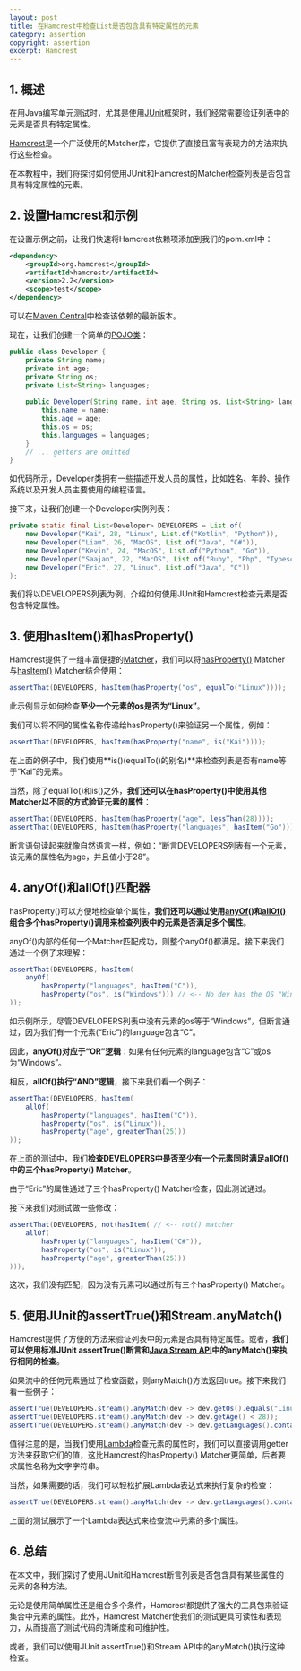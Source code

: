 ```yaml
---
layout: post
title: 在Hamcrest中检查List是否包含具有特定属性的元素
category: assertion
copyright: assertion
excerpt: Hamcrest
---
```


## 1. 概述

在用Java编写单元测试时，尤其是使用[JUnit](https://www.baeldung.com/junit-5)框架时，我们经常需要验证列表中的元素是否具有特定属性。

[Hamcrest](https://www.baeldung.com/hamcrest-text-matchers)是一个广泛使用的Matcher库，它提供了直接且富有表现力的方法来执行这些检查。

在本教程中，我们将探讨如何使用JUnit和Hamcrest的Matcher检查列表是否包含具有特定属性的元素。

## 2. 设置Hamcrest和示例

在设置示例之前，让我们快速将Hamcrest依赖项添加到我们的pom.xml中：

```xml
<dependency>
    <groupId>org.hamcrest</groupId>
    <artifactId>hamcrest</artifactId>
    <version>2.2</version>
    <scope>test</scope>
</dependency>
```

可以在[Maven Central](https://mvnrepository.com/artifact/org.hamcrest/hamcrest)中检查该依赖的最新版本。

现在，让我们创建一个简单的[POJO类](https://www.baeldung.com/java-pojo-class)：

```java
public class Developer {
    private String name;
    private int age;
    private String os;
    private List<String> languages;
 
    public Developer(String name, int age, String os, List<String> languages) {
        this.name = name;
        this.age = age;
        this.os = os;
        this.languages = languages;
    }
    // ... getters are omitted
}
```

如代码所示，Developer类拥有一些描述开发人员的属性，比如姓名、年龄、操作系统以及开发人员主要使用的编程语言。

接下来，让我们创建一个Developer实例列表：

```java
private static final List<Developer> DEVELOPERS = List.of(
    new Developer("Kai", 28, "Linux", List.of("Kotlin", "Python")),
    new Developer("Liam", 26, "MacOS", List.of("Java", "C#")),
    new Developer("Kevin", 24, "MacOS", List.of("Python", "Go")),
    new Developer("Saajan", 22, "MacOS", List.of("Ruby", "Php", "Typescript")),
    new Developer("Eric", 27, "Linux", List.of("Java", "C"))
);
```

我们将以DEVELOPERS列表为例，介绍如何使用JUnit和Hamcrest检查元素是否包含特定属性。

## 3. 使用hasItem()和hasProperty()

Hamcrest提供了一组丰富便捷的[Matcher](https://hamcrest.org/JavaHamcrest/javadoc/2.2/org/hamcrest/Matchers.html)，我们可以将[hasProperty()](https://hamcrest.org/JavaHamcrest/javadoc/2.2/org/hamcrest/Matchers.html#hasProperty-java.lang.String-org.hamcrest.Matcher-) Matcher与[hasItem()](https://hamcrest.org/JavaHamcrest/javadoc/2.2/org/hamcrest/Matchers.html#hasItem-org.hamcrest.Matcher-) Matcher结合使用：

```java
assertThat(DEVELOPERS, hasItem(hasProperty("os", equalTo("Linux"))));
```

此示例显示如何检查**至少一个元素的os是否为“Linux”**。 

我们可以将不同的属性名称传递给hasProperty()来验证另一个属性，例如：

```java
assertThat(DEVELOPERS, hasItem(hasProperty("name", is("Kai"))));
```

在上面的例子中，我们使用**is()(equalTo()的别名)**来检查列表是否有name等于“Kai”的元素。

当然，除了equalTo()和is()之外，**我们还可以在hasProperty()中使用其他Matcher以不同的方式验证元素的属性**：

```java
assertThat(DEVELOPERS, hasItem(hasProperty("age", lessThan(28))));
assertThat(DEVELOPERS, hasItem(hasProperty("languages", hasItem("Go"))));
```

断言语句读起来就像自然语言一样，例如：“断言DEVELOPERS列表有一个元素，该元素的属性名为age，并且值小于28”。

## 4. anyOf()和allOf()匹配器

hasProperty()可以方便地检查单个属性，**我们还可以通过使用[anyOf()](https://hamcrest.org/JavaHamcrest/javadoc/2.2/org/hamcrest/Matchers.html#anyOf-org.hamcrest.Matcher...-)和[allOf()](https://hamcrest.org/JavaHamcrest/javadoc/2.2/org/hamcrest/Matchers.html#allOf-org.hamcrest.Matcher...-)组合多个hasProperty()调用来检查列表中的元素是否满足多个属性**。 

anyOf()内部的任何一个Matcher匹配成功，则整个anyOf()都满足。接下来我们通过一个例子来理解：

```java
assertThat(DEVELOPERS, hasItem(
    anyOf(
        hasProperty("languages", hasItem("C")),
        hasProperty("os", is("Windows"))) // <-- No dev has the OS "Windows"
));
```

如示例所示，尽管DEVELOPERS列表中没有元素的os等于“Windows”，但断言通过，因为我们有一个元素(“Eric”)的language包含“C”。

因此，**anyOf()对应于“OR”逻辑**：如果有任何元素的language包含“C”或os为“Windows”。

相反，**allOf()执行“AND”逻辑**，接下来我们看一个例子：

```java
assertThat(DEVELOPERS, hasItem(
    allOf(
        hasProperty("languages", hasItem("C")),
        hasProperty("os", is("Linux")),
        hasProperty("age", greaterThan(25)))
));
```

在上面的测试中，我们**检查DEVELOPERS中是否至少有一个元素同时满足allOf()中的三个hasProperty() Matcher**。

由于“Eric”的属性通过了三个hasProperty() Matcher检查，因此测试通过。

接下来我们对测试做一些修改：

```java
assertThat(DEVELOPERS, not(hasItem( // <-- not() matcher
    allOf(
        hasProperty("languages", hasItem("C#")),
        hasProperty("os", is("Linux")),
        hasProperty("age", greaterThan(25)))
)));
```

这次，我们没有匹配，因为没有元素可以通过所有三个hasProperty() Matcher。

## 5. 使用JUnit的assertTrue()和Stream.anyMatch()

Hamcrest提供了方便的方法来验证列表中的元素是否具有特定属性。或者，**我们可以使用标准JUnit assertTrue()断言和[Java Stream API](https://www.baeldung.com/java-8-streams-introduction)中的anyMatch()来执行相同的检查**。

如果流中的任何元素通过了检查函数，则anyMatch()方法返回true。接下来我们看一些例子：

```java
assertTrue(DEVELOPERS.stream().anyMatch(dev -> dev.getOs().equals("Linux")));
assertTrue(DEVELOPERS.stream().anyMatch(dev -> dev.getAge() < 28));
assertTrue(DEVELOPERS.stream().anyMatch(dev -> dev.getLanguages().contains("Go")));
```

值得注意的是，当我们使用[Lambda](https://www.baeldung.com/java-8-lambda-expressions-tips)检查元素的属性时，我们可以直接调用getter方法来获取它们的值，这比Hamcrest的hasProperty() Matcher更简单，后者要求属性名称为文字字符串。

当然，如果需要的话，我们可以轻松扩展Lambda表达式来执行复杂的检查：

```java
assertTrue(DEVELOPERS.stream().anyMatch(dev -> dev.getLanguages().contains("C") && dev.getOs().equals("Linux")));
```

上面的测试展示了一个Lambda表达式来检查流中元素的多个属性。

## 6. 总结

在本文中，我们探讨了使用JUnit和Hamcrest断言列表是否包含具有某些属性的元素的各种方法。

无论是使用简单属性还是组合多个条件，Hamcrest都提供了强大的工具包来验证集合中元素的属性。此外，Hamcrest Matcher使我们的测试更具可读性和表现力，从而提高了测试代码的清晰度和可维护性。

或者，我们可以使用JUnit assertTrue()和Stream API中的anyMatch()执行这种检查。